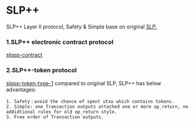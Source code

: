 # SLP++
SLP++ Layer II protocol, Safety & Simple base on original  [SLP.](https://github.com/simpleledger/slp-specifications)  

### 1.SLP++ electronic contract protocol
[slppp-contract](./slppp-contract-1.md)

### 2.SLP++-token protocol
[slppp-token-type-1](./slppp-token-type-1.md) compared to original SLP, SLP++ has below advantages:
```
1. Safety：avoid the chance of spent utxo which contains tokens.
2. Simple: one Transaction outputs attached one or more op_return, no addidtional rules for old op_return style.
3. Free order of Transaction outputs.
```
